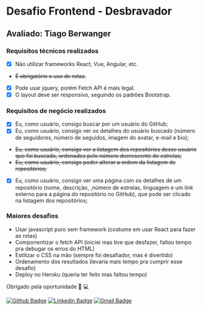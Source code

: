 # Desafio Frontend - Desbravador

## Avaliado: Tiago Berwanger

### Requisitos técnicos realizados
- [x] Não utilizar frameworks React, Vue, Angular, etc.
- <del> É obrigatório o uso de rotas. </del>
- [x] Pode usar jquery, porém Fetch API é mais legal.
- [x] O layout deve ser responsivo, seguindo os padrões Bootstrap.

### Requisitos de negócio realizados
- [x] Eu, como usuário, consigo buscar por um usuário do GitHub;
- [x] Eu, como usuário, consigo ver os detalhes do usuário buscado (número de seguidores, número de seguidos, imagem do avatar, e-mail e bio);
- <del> Eu, como usuário, consigo ver a listagem dos repositórios desse usuário que foi buscado, ordenados pelo número decrescente de estrelas; </del>
- <del> Eu, como usuário, consigo poder alterar a ordem da listagem de repositórios; </del>
- [x] Eu, como usuário, consigo ver uma página com os detalhes de um repositório (nome, descrição, ,número de estrelas, linguagem e um link externo para a página do repositório no GitHub), que pode ser clicado na listagem dos repositórios;

### Maiores desafios
- Usar javascript puro sem framework (costume em usar React para fazer as rotas)
- Componentizar o fetch API (iniciei mas tive que desfazer, faltou tempo pra debugar os erros do HTML)
- Estilizar o CSS na mão (sempre foi desafiador, mas é divertido)
- Ordenamento dos resultados (levaria mais tempo pra cumprir esse desafio)
- Deploy no Heroku (queria ter feito mas faltou tempo)

Obrigado pela oportunidade :rocket: :computer:

[![Github Badge](https://img.shields.io/badge/-Github-000?style=flat-square&logo=Github&logoColor=white&link=https://github.com/lucasgdb)](https://github.com/tiagoberwanger)
[![Linkedin Badge](https://img.shields.io/badge/-LinkedIn-blue?style=flat-square&logo=Linkedin&logoColor=white&link=https://www.linkedin.com/in/lucas-bittencourt/)](https://www.linkedin.com/in/tiago-berwanger/)
[![Gmail Badge](https://img.shields.io/badge/-Gmail-c14438?style=flat-square&logo=Gmail&logoColor=white&link=mailto:berwangertiago@gmail.com)](mailto:berwangertiago@gmail.com)